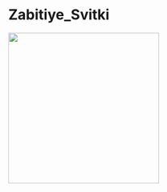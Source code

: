 Zabitiye_Svitki
==============================

<img height="300px" src="http://s28.postimg.org/gr62ygvbh/c18940.jpg" /><br />
